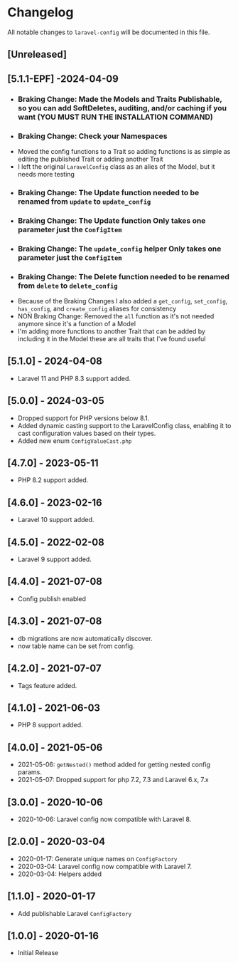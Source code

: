 # Changelog
All notable changes to `laravel-config` will be documented in this file.

## [Unreleased]

## [5.1.1-EPF] -2024-04-09

- ### Braking Change: Made the Models and Traits Publishable, so you can add SoftDeletes, auditing, and/or caching if you want (YOU MUST RUN THE INSTALLATION COMMAND)
- ### Braking Change: Check your Namespaces 
- Moved the config functions to a Trait so adding functions is as simple as editing the published Trait or adding another Trait
- I left the original `LaravelConfig` class as an alies of the Model, but it needs more testing
- ### Braking Change: The Update function needed to be renamed from `update` to `update_config`
- ### Braking Change: The Update function Only takes one parameter just the `ConfigItem`
- ### Braking Change: The `update_config` helper Only takes one parameter just the `ConfigItem`
- ### Braking Change: The Delete function needed to be renamed from `delete` to `delete_config`
- Because of the Braking Changes I also added a `get_config`, `set_config`, `has_config`, and `create_config` aliases for consistency
- NON Braking Change: Removed the `all` function as it's not needed anymore since it's a function of a Model
- I'm adding more functions to another Trait that can be added by including it in the Model these are all traits that I've found useful

## [5.1.0] - 2024-04-08

- Laravel 11 and PHP 8.3 support added.

## [5.0.0] - 2024-03-05

- Dropped support for PHP versions below 8.1.
- Added dynamic casting support to the LaravelConfig class, enabling it to cast configuration values based on their types.
- Added new enum `ConfigValueCast.php`

## [4.7.0] - 2023-05-11

- PHP 8.2 support added.

## [4.6.0] - 2023-02-16

- Laravel 10 support added.

## [4.5.0] - 2022-02-08

- Laravel 9 support added.

## [4.4.0] - 2021-07-08

- Config publish enabled

## [4.3.0] - 2021-07-08

- db migrations are now automatically discover.
- now table name can be set from config.

## [4.2.0] - 2021-07-07

- Tags feature added.

## [4.1.0] - 2021-06-03

- PHP 8 support added.

## [4.0.0] - 2021-05-06

- 2021-05-06: `getNested()` method added for getting nested config params.
- 2021-05-07: Dropped support for php 7.2, 7.3 and Laravel 6.x, 7.x

## [3.0.0] - 2020-10-06

- 2020-10-06: Laravel config now compatible with Laravel 8.

## [2.0.0] - 2020-03-04

- 2020-01-17: Generate unique names on `ConfigFactory`
- 2020-03-04: Laravel config now compatible with Laravel 7.
- 2020-03-04: Helpers added

## [1.1.0] - 2020-01-17

- Add publishable Laravel `ConfigFactory` 

## [1.0.0] - 2020-01-16

- Initial Release
